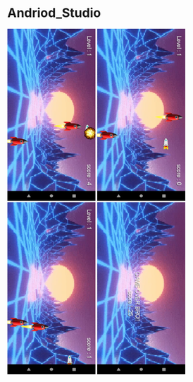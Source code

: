# Andriod_Studio

<img src="images/sample4.png" width="200" height="390">

<img src="images/sample1.png" width="200" height="390">

<img src="images/sample2.png" width="200" height="390">

<img src="images/sample6.png" width="200" height="390">
